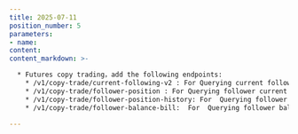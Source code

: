 ```yaml
---
title: 2025-07-11
position_number: 5
parameters:
- name:
content:
content_markdown: >-

  * Futures copy trading，add the following endpoints:
    * /v1/copy-trade/current-following-v2 : For Querying current following list
    * /v1/copy-trade/follower-position : For Querying follower current position
    * /v1/copy-trade/follower-position-history: For  Querying follower history position
    * /v1/copy-trade/follower-balance-bill:  For  Querying follower balance bill

---
```



